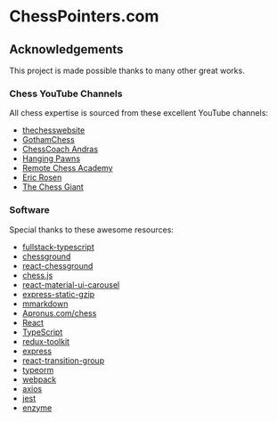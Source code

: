 [//]: # "The README.md file is auto-generated using the mmarkdown npm package"
[//]: # "This is done as part of the `npm run build` script"
[//]: # "To make changes to README.md, edit readme.md and/or readme.js"
[//]: # "Learn more at https://www.npmjs.com/package/mmarkdown"
# ChessPointers.com

## Acknowledgements

This project is made possible thanks to many other great works. 

### Chess YouTube Channels

All chess expertise is sourced from these excellent YouTube channels:

- [thechesswebsite](https://www.youtube.com/channel/UCHz5JQAUSkjxrosDIWCtEdw)
- [GothamChess](https://www.youtube.com/channel/UCQHX6ViZmPsWiYSFAyS0a3Q)
- [ChessCoach Andras](https://www.youtube.com/channel/UCcYZTGsTO5TbCaA1O0wcBzw)
- [Hanging Pawns](https://www.youtube.com/channel/UCkJdvwRC-oGPhRHW_XPNokg)
- [Remote Chess Academy](https://www.youtube.com/channel/UCsKZ2yOsgfNxln8xH5WkGvg)
- [Eric Rosen](https://www.youtube.com/channel/UCXy10-NEFGxQ3b4NVrzHw1Q)
- [The Chess Giant](https://www.youtube.com/channel/UC9kP6NUvOS4_E7az0nfl7TQ)

### Software

Special thanks to these awesome resources:

- [fullstack-typescript](https://github.com/gilamran/fullstack-typescript)
- [chessground](https://github.com/ornicar/chessground)
- [react-chessground](https://github.com/ruilisi/react-chessground)
- [chess.js](https://github.com/jhlywa/chess.js)
- [react-material-ui-carousel](https://github.com/Learus/react-material-ui-carousel)
- [express-static-gzip](https://github.com/tkoenig89/express-static-gzip)
- [mmarkdown](https://github.com/albinotonnina/mmarkdown)
- [Apronus.com/chess](https://www.apronus.com/chess)
- [React](https://github.com/facebook/react)
- [TypeScript](https://github.com/microsoft/TypeScript)
- [redux-toolkit](https://github.com/reduxjs/redux-toolkit)
- [express](https://github.com/expressjs/express)
- [react-transition-group](https://github.com/reactjs/react-transition-group)
- [typeorm](https://github.com/typeorm/typeorm)
- [webpack](https://github.com/webpack/webpack)
- [axios](https://github.com/axios/axios)
- [jest](https://github.com/facebook/jest)
- [enzyme](https://github.com/enzymejs/enzyme)

